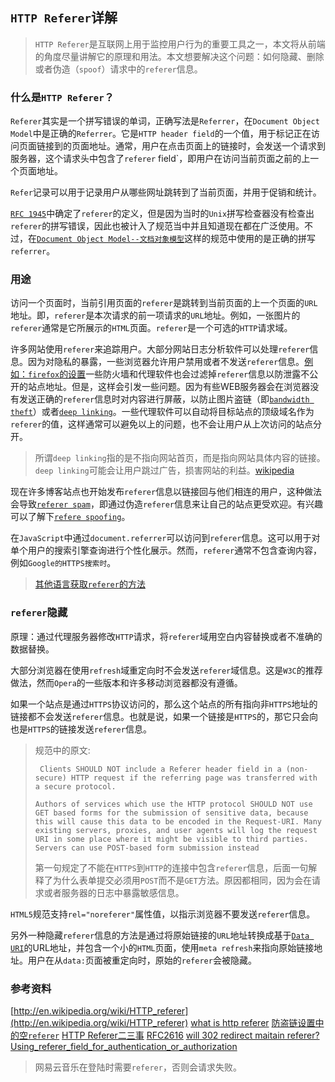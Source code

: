 `HTTP Referer`详解
---

> `HTTP Referer`是互联网上用于监控用户行为的重要工具之一，本文将从前端的角度尽量讲解它的原理和用法。本文想要解决这个问题：如何隐藏、删除或者伪造（`spoof`）请求中的`referer`信息。

### 什么是`HTTP Referer`？ 

`Referer`其实是一个拼写错误的单词，正确写法是`Referrer`，在`Document Object Model`中是正确的`Referrer`。它是`HTTP header field`的一个值，用于标记正在访问页面链接到的页面地址。通常，用户在点击页面上的链接时，会发送一个请求到服务器，这个请求头中包含了`referer` field`，即用户在访问当前页面之前的上一个页面地址。

`Refer`记录可以用于记录用户从哪些网址跳转到了当前页面，并用于促销和统计。

[`RFC 1945`](http://tools.ietf.org/html/rfc1945)中确定了`referer`的定义，但是因为当时的`Unix`拼写检查器没有检查出`referer`的拼写错误，因此也被计入了规范当中并且知道现在都在广泛使用。不过，在[`Document Object Model--文档对象模型`](http://en.wikipedia.org/wiki/Document_Object_Model)这样的规范中使用的是正确的拼写`referrer`。

### 用途

访问一个页面时，当前引用页面的`referer`是跳转到当前页面的上一个页面的`URL`地址。即，`referer`是本次请求的前一项请求的`URL`地址。例如，一张图片的`referer`通常是它所展示的`HTML`页面。`referer`是一个可选的`HTTP`请求域。

许多网站使用`referer`来追踪用户。大部分网站日志分析软件可以处理`referer`信息。因为对隐私的暴露，一些浏览器允许用户禁用或者不发送`referer`信息。[例如：`firefox`的设置](http://kb.mozillazine.org/Network.http.sendRefererHeader)一些防火墙和代理软件也会过滤掉`referer`信息以防泄露不公开的站点地址。但是，这样会引发一些问题。因为有些WEB服务器会在浏览器没有发送正确的`referer`信息时对内容进行屏蔽，以防止图片盗链（即[`bandwidth theft`](http://en.wikipedia.org/wiki/Bandwidth_theft)）或者[`deep linking`](http://en.wikipedia.org/wiki/Deep_linking)。一些代理软件可以自动将目标站点的顶级域名作为`referer`的值，这样通常可以避免以上的问题，也不会让用户从上次访问的站点分开。

> 所谓`deep linking`指的是不指向网站首页，而是指向网站具体内容的链接。`deep linking`可能会让用户跳过广告，损害网站的利益。[wikipedia](http://en.wikipedia.org/wiki/Deep_linking)

现在许多博客站点也开始发布`referer`信息以链接回与他们相连的用户，这种做法会导致[`referer spam`](http://en.wikipedia.org/wiki/Referer_spam)，即通过伪造`referer`信息来让自己的站点更受欢迎。有兴趣可以了解下[`refere spoofing`](http://en.wikipedia.org/wiki/Referer_spoofing)。

在`JavaScript`中通过`document.referrer`可以访问到`referer`信息。这可以用于对单个用户的搜索引擎查询进行个性化展示。然而，`referer`通常不包含查询内容，例如`Google的HTTPS搜索时`。

> [其他语言获取`referer`的方法](http://zh.wikipedia.org/zh-cn/HTTP%E5%8F%82%E7%85%A7%E4%BD%8D%E5%9D%80)

### `referer`隐藏

原理：通过代理服务器修改`HTTP`请求，将`referer`域用空白内容替换或者不准确的数据替换。

大部分浏览器在使用`refresh`域重定向时不会发送`referer`域信息。这是`W3C`的推荐做法，然而`Opera`的一些版本和许多移动浏览器都没有遵循。

如果一个站点是通过`HTTPS`协议访问的，那么这个站点的所有指向非`HTTPS`地址的链接都不会发送`referer`信息。也就是说，如果一个链接是`HTTPS`的，那它只会向也是`HTTPS`的链接发送`referer`信息。

> 规范中的原文:
> ```
>  Clients SHOULD NOT include a Referer header field in a (non-secure) HTTP request if the referring page was transferred with a secure protocol. 
>
> Authors of services which use the HTTP protocol SHOULD NOT use GET based forms for the submission of sensitive data, because this will cause this data to be encoded in the Request-URI. Many existing servers, proxies, and user agents will log the request URI in some place where it might be visible to third parties. Servers can use POST-based form submission instead 
> ```
> 第一句规定了不能在`HTTPS`到`HTTP`的连接中包含`referer`信息，后面一句解释了为什么表单提交必须用`POST`而不是`GET`方法。原因都相同，因为会在请求或者服务器的日志中暴露敏感信息。

`HTML5`规范支持`rel="noreferer"`属性值，以指示浏览器不要发送`referer`信息。

另外一种隐藏`referer`信息的方法是通过将原始链接的`URL`地址转换成基于[`Data URI`](http://en.wikipedia.org/wiki/Data_URI_scheme)的URL地址，并包含一个小的`HTML`页面，使用`meta refresh`来指向原始链接地址。用户在从`data:`页面被重定向时，原始的`referer`会被隐藏。

### 参考资料
[http://en.wikipedia.org/wiki/HTTP_referer](http://en.wikipedia.org/wiki/HTTP_referer)
[what is http referer](http://webdesign.about.com/od/loganalysis/a/aa100305.htm)
[防盗链设置中的空`referer`](http://kb.qiniu.com/52pw6cde)
[HTTP Referer二三事](http://www.fwolf.com/blog/post/320)
[RFC2616](http://www.w3.org/Protocols/rfc2616/rfc2616-sec14.html)
[will 302 redirect maitain referer?](http://stackoverflow.com/questions/2158283/will-a-302-redirect-maintain-the-referer-string)
[Using_referer_field_for_authentication_or_authorization](https://www.owasp.org/index.php/Using_referer_field_for_authentication_or_authorization)
<pre style="display:none">
[json hijack如何丢掉referer](http://zone.wooyun.org/content/744)
[新浪微博蠕虫](http://www.wooyun.org/bugs/wooyun-2013-019597)
[小米TOKEN劫持](http://www.wooyun.org/bugs/wooyun-2012-09986)
</pre>

> 网易云音乐在登陆时需要`referer`，否则会请求失败。

